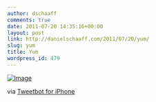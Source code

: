 ```yaml
---
author: dschaaff
comments: true
date: 2011-07-20 14:35:16+00:00
layout: post
link: http://danielschaaff.com/2011/07/20/yum/
slug: yum
title: Yum
wordpress_id: 479
---
```


[![Image](http://posterous.com/getfile/files.posterous.com/danielschaaff/yrlcyigGkAIaxIgeJjvyIflstDDjcJmmGglCxGpJhztyqDsrBqkjzfaEinGl/image.jpg.scaled500.jpg)](http://posterous.com/getfile/files.posterous.com/danielschaaff/yrlcyigGkAIaxIgeJjvyIflstDDjcJmmGglCxGpJhztyqDsrBqkjzfaEinGl/image.jpg.scaled1000.jpg)

  

via [Tweetbot for iPhone](http://tapbots.com/tweetbot)

